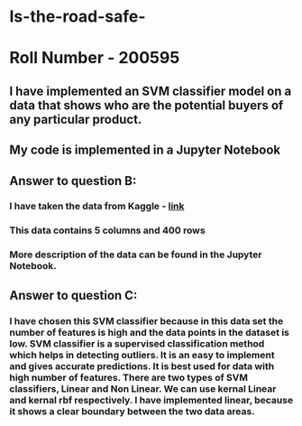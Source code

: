 # Is-the-road-safe-
# Roll Number - 200595


## I have implemented an SVM classifier model on a data that shows who are the potential buyers of any particular product.
## My code is implemented in a Jupyter Notebook

## Answer to question B:
### I have taken the data from Kaggle - [link](https://www.kaggle.com/datasets/rakeshrau/social-network-ads)
### This data contains 5 columns and 400 rows
### More description of the data can be found in the Jupyter Notebook.


## Answer to question C:
### I have chosen this SVM classifier because in this data set the number of features is high and the data points in the dataset is low. SVM classifier is a supervised classification method which helps in detecting outliers. It is an easy to implement and gives accurate predictions. It is best used for data with high number of features. There are two types of SVM classifiers, Linear and Non Linear. We can use kernal Linear and kernal rbf respectively. I have implemented linear, because it shows a clear boundary between the two data areas. 

